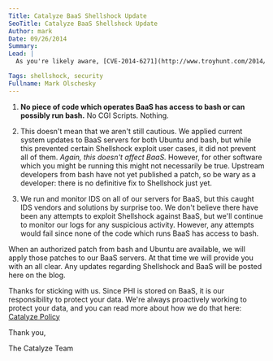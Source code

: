 ```yaml
---
Title: Catalyze BaaS Shellshock Update
SeoTitle: Catalyze BaaS Shellshock Update
Author: mark
Date: 09/26/2014
Summary: 
Lead: |
  As you're likely aware, [CVE-2014-6271](http://www.troyhunt.com/2014/09/everything-you-need-to-know-about.html) or "Shellshock" was made public in the last 24 hours. Considered by many to be a vulnerability of Heartbleed proportions or greater, security analysts and programmers sprung into action to begin to fix the problem. Here's what we know and how it affects your usage of BaaS:

Tags: shellshock, security
Fullname: Mark Olschesky
---
```

1. **No piece of code which operates BaaS has access to bash or can possibly run bash.** No CGI Scripts. Nothing.

2. This doesn't mean that we aren't still cautious. We applied current system updates to BaaS servers for both Ubuntu and bash, but while this prevented certain Shellshock exploit user cases, it did not prevent all of them. *Again, this doesn't affect BaaS.* However, for other software which you might be running this might not necessarily be true. Upstream developers from bash have not yet published a patch, so be wary as a developer: there is no definitive fix to Shellshock just yet.

3. We run and monitor IDS on all of our servers for BaaS, but this caught IDS vendors and solutions by surprise too. We don't believe there have been any attempts to exploit Shellshock against BaaS, but we'll continue to monitor our logs for any suspicious activity. However, any attempts would fail since none of the code which runs BaaS has access to bash.


When an authorized patch from bash and Ubuntu are available, we will apply those patches to our BaaS servers. At that time we will provide you with an all clear. Any updates regarding Shellshock and BaaS will be posted here on the blog.


Thanks for sticking with us. Since PHI is stored on BaaS, it is our responsibility to protect your data. We're always proactively working to protect your data, and you can read more about how we do that here: [Catalyze Policy](https://catalyze.io/policy/)

Thank you, 

The Catalyze Team
